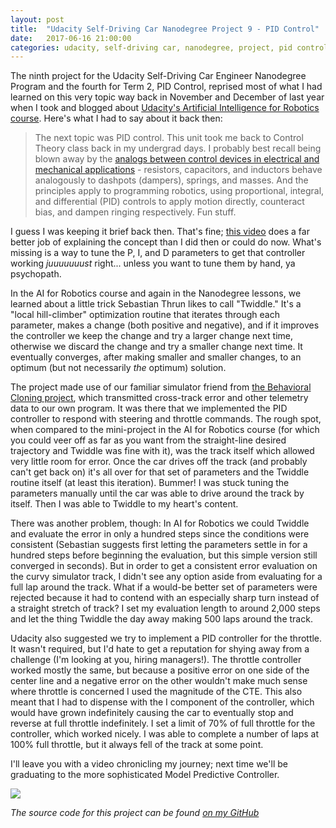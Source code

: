 ```yaml
---
layout: post
title:  "Udacity Self-Driving Car Nanodegree Project 9 - PID Control"
date:   2017-06-16 21:00:00 
categories: udacity, self-driving car, nanodegree, project, pid control
---
```


The ninth project for the Udacity Self-Driving Car Engineer Nanodegree Program and the fourth for Term 2, PID Control, reprised most of what I had learned on this very topic way back in November and December of last year when I took and blogged about [Udacity's Artificial Intelligence for Robotics course](http://jeremyshannon.com/2016/12/09/udacity-artificial-intellgence-for-robotics-pt-2.html). Here's what I had to say about it back then:

> The next topic was PID control. This unit took me back to Control Theory class back in my undergrad days. I probably best recall being blown away by the [analogs between control devices in electrical and mechanical applications](http://lpsa.swarthmore.edu/Analogs/ElectricalMechanicalAnalogs.html) - resistors, capacitors, and inductors behave analogously to dashpots (dampers), springs, and masses. And the principles apply to programming robotics, using proportional, integral, and differential (PID) controls to apply motion directly, counteract bias, and dampen ringing respectively. Fun stuff.

I guess I was keeping it brief back then. That's fine; [this video](https://youtu.be/4Y7zG48uHRo) does a far better job of explaining the concept than I did then or could do now. What's missing is a way to tune the P, I, and D parameters to get that controller working *juuuuuuust* right... unless you want to tune them by hand, ya psychopath.

In the AI for Robotics course and again in the Nanodegree lessons, we learned about a little trick Sebastian Thrun likes to call "Twiddle." It's a "local hill-climber" optimization routine that iterates through each parameter, makes a change (both positive and negative), and if it improves the controller we keep the change and try a larger change next time, otherwise we discard the change and try a smaller change next time. It eventually converges, after making smaller and smaller changes, to an optimum (but not necessarily *the* optimum) solution.

The project made use of our familiar simulator friend from [the Behavioral Cloning project](http://jeremyshannon.com/2017/02/10/udacity-sdcnd-behavioral-cloning.html), which transmitted cross-track error and other telemetry data to our own program. It was there that we implemented the PID controller to respond with steering and throttle commands. The rough spot, when compared to the mini-project in the AI for Robotics course (for which you could veer off as far as you want from the straight-line desired trajectory and Twiddle was fine with it), was the track itself which allowed very little room for error. Once the car drives off the track (and probably can't get back on) it's all over for that set of parameters and the Twiddle routine itself (at least this iteration). Bummer! I was stuck tuning the parameters manually until the car was able to drive around the track by itself. Then I was able to Twiddle to my heart's content. 

There was another problem, though: In AI for Robotics we could Twiddle and evaluate the error in only a hundred steps since the conditions were consistent (Sebastian suggests first letting the parameters settle in for a hundred steps before beginning the evaluation, but this simple version still converged in seconds). But in order to get a consistent error evaluation on the curvy simulator track, I didn't see any option aside from evaluating for a full lap around the track. What if a would-be better set of parameters were rejected because it had to contend with an especially sharp turn instead of a straight stretch of track? I set my evaluation length to around 2,000 steps and let the thing Twiddle the day away making 500 laps around the track.

Udacity also suggested we try to implement a PID controller for the throttle. It wasn't required, but I'd hate to get a reputation for shying away from a challenge (I'm looking at you, hiring managers!). The throttle controller worked mostly the same, but because a positive error on one side of the center line and a negative error on the other wouldn't make much sense where throttle is concerned I used the magnitude of the CTE. This also meant that I had to dispense with the I component of the controller, which would have grown indefinitely causing the car to eventually stop and reverse at full throttle indefinitely. I set a limit of 70% of full throttle for the controller, which worked nicely. I was able to complete a number of laps at 100% full throttle, but it always fell of the track at some point. 

I'll leave you with a video chronicling my journey; next time we'll be graduating to the more sophisticated Model Predictive Controller.

<a href="https://youtu.be/GJNoVgHcSCw"><img src="https://img.youtube.com/vi/GJNoVgHcSCw/0.jpg"></a>

*The source code for this project can be found [on my GitHub](https://github.com/jeremy-shannon/CarND-PID-Control-Project)*
